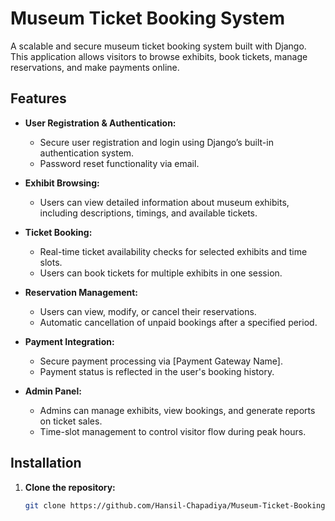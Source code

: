 # Museum Ticket Booking System

A scalable and secure museum ticket booking system built with Django. This application allows visitors to browse exhibits, book tickets, manage reservations, and make payments online.

## Features

- **User Registration & Authentication:**
  - Secure user registration and login using Django’s built-in authentication system.
  - Password reset functionality via email.

- **Exhibit Browsing:**
  - Users can view detailed information about museum exhibits, including descriptions, timings, and available tickets.

- **Ticket Booking:**
  - Real-time ticket availability checks for selected exhibits and time slots.
  - Users can book tickets for multiple exhibits in one session.

- **Reservation Management:**
  - Users can view, modify, or cancel their reservations.
  - Automatic cancellation of unpaid bookings after a specified period.

- **Payment Integration:**
  - Secure payment processing via [Payment Gateway Name].
  - Payment status is reflected in the user's booking history.

- **Admin Panel:**
  - Admins can manage exhibits, view bookings, and generate reports on ticket sales.
  - Time-slot management to control visitor flow during peak hours.

## Installation

1. **Clone the repository:**

   ```bash
   git clone https://github.com/Hansil-Chapadiya/Museum-Ticket-Booking-Backend.git
